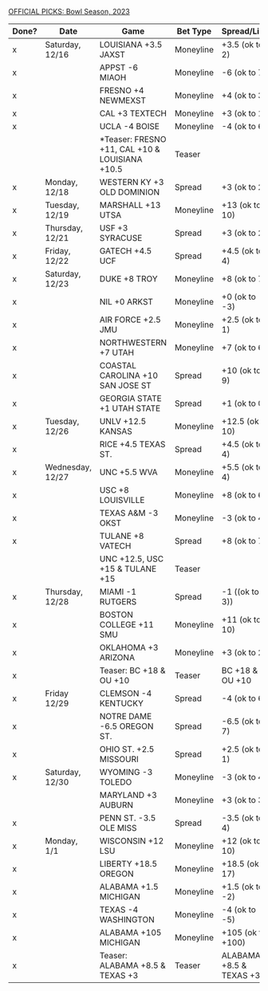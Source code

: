[OFFICIAL PICKS: Bowl Season, 2023](https://locals.com/feed/24414/sportspicks/4991008/official-picks-bowl-season-2023)

| Done? | Date             | Game                                           | Bet Type  | Spread/Line             | Max | Notes |
| ----- | ---------------- | ---------------------------------------------- | --------- | ----------------------- | --- | ----- |
| x     | Saturday, 12/16  | LOUISIANA +3.5 JAXST                           | Moneyline | +3.5 (ok to 2)          | 2%  |       |
| x     |                  | APPST -6 MIAOH                                 | Moneyline | -6 (ok to 7)            | 2%  |       |
| x     |                  | FRESNO +4 NEWMEXST                             | Moneyline | +4 (ok to 3)            | 2%  |       |
| x     |                  | CAL +3 TEXTECH                                 | Moneyline | +3 (ok to 1)            | 2%  |       |
| x     |                  | UCLA -4 BOISE                                  | Moneyline | -4 (ok to 6)            | 2%  |       |
|       |                  | *Teaser: FRESNO +11, CAL +10 & LOUISIANA +10.5 | Teaser    |                         | 2%  |       |
| x     | Monday, 12/18    | WESTERN KY +3 OLD DOMINION                     | Spread    | +3 (ok to 2)            | 2%  |       |
| x     | Tuesday, 12/19   | MARSHALL +13 UTSA                              | Moneyline | +13 (ok to 10)          | 2%  |       |
| x     | Thursday, 12/21  | USF +3 SYRACUSE                                | Spread    | +3 (ok to 2)            | 2%  |       |
| x     | Friday, 12/22    | GATECH +4.5 UCF                                | Spread    | +4.5 (ok to 4)          | 2%  |       |
| x     | Saturday, 12/23  | DUKE +8 TROY                                   | Moneyline | +8 (ok to 7)            | 2%  |       |
| x     |                  | NIL +0 ARKST                                   | Moneyline | +0 (ok to -3)           | 2%  |       |
| x     |                  | AIR FORCE +2.5 JMU                             | Moneyline | +2.5 (ok to 1)          | 2%  |       |
| x     |                  | NORTHWESTERN +7 UTAH                           | Moneyline | +7 (ok to 6)            | 2%  |       |
| x     |                  | COASTAL CAROLINA +10 SAN JOSE ST               | Spread    | +10 (ok to 9)           | 2%  |       |
| x     |                  | GEORGIA STATE +1 UTAH STATE                    | Spread    | +1 (ok to 0)            | 2%  |       |
| x     | Tuesday, 12/26   | UNLV +12.5 KANSAS                              | Moneyline | +12.5 (ok to 10)        | 2%  |       |
| x     |                  | RICE +4.5 TEXAS ST.                            | Spread    | +4.5 (ok to 4)          | 2%  |       |
| x     | Wednesday, 12/27 | UNC +5.5 WVA                                   | Moneyline | +5.5 (ok to 4)          | 2%  |       |
| x     |                  | USC +8 LOUISVILLE                              | Moneyline | +8 (ok to 6)            | 2%  |       |
| x     |                  | TEXAS A&M -3 OKST                              | Moneyline | -3 (ok to 4)            | 2%  |       |
| x     |                  | TULANE +8 VATECH                               | Spread    | +8  (ok to 7)           | 2%  |       |
|       |                  | UNC +12.5, USC +15 & TULANE +15                | Teaser    |                         | 2%  |       |
| x     | Thursday, 12/28  | MIAMI -1 RUTGERS                               | Spread    | -1 ((ok to 3))          | 2%  |       |
| x     |                  | BOSTON COLLEGE +11 SMU                         | Moneyline | +11 (ok to 10)          | 2%  |       |
| x     |                  | OKLAHOMA +3 ARIZONA                            | Moneyline | +3 (ok to 2)            | 2%  |       |
| x     |                  | Teaser: BC +18 & OU +10                        | Teaser    | BC +18 & OU +10         | 2%  |       |
| x     | Friday 12/29     | CLEMSON -4 KENTUCKY                            | Spread    | -4 (ok to 6)            | 2%  |       |
| x     |                  | NOTRE DAME -6.5 OREGON ST.                     | Spread    | -6.5  (ok to 7)         | 2%  |       |
| x     |                  | OHIO ST. +2.5 MISSOURI                         | Spread    | +2.5 (ok to 1)          | 2%  |       |
| x     | Saturday, 12/30  | WYOMING -3 TOLEDO                              | Moneyline | -3 (ok to 4)            | 2%  |       |
|       |                  | MARYLAND +3 AUBURN                             | Moneyline | +3 (ok to 3)            | 2%  |       |
| x     |                  | PENN ST. -3.5 OLE MISS                         | Spread    | -3.5  (ok to 4)         | 2%  |       |
| x     | Monday, 1/1      | WISCONSIN +12 LSU                              | Moneyline | +12 (ok to 10)          | 2%  |       |
| x     |                  | LIBERTY +18.5 OREGON                           | Moneyline | +18.5 (ok to 17)        | 2%  |       |
| x     |                  | ALABAMA +1.5 MICHIGAN                          | Moneyline | +1.5 (ok to -2)         | 5%  |       |
| x     |                  | TEXAS -4 WASHINGTON                            | Moneyline | -4 (ok to -5)           | 5%  |       |
| x     |                  | ALABAMA +105 MICHIGAN                          | Moneyline | +105 (ok to +100)       | 5%  |       |
| x     |                  | Teaser: ALABAMA +8.5 & TEXAS +3                | Teaser    | ALABAMA +8.5 & TEXAS +3 | 5%  |       |